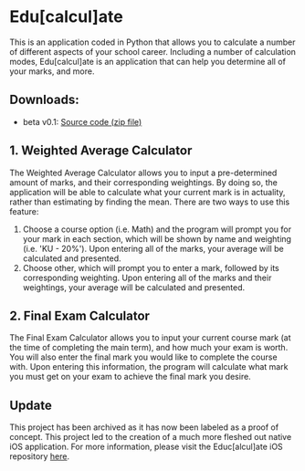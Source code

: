 # Edu[calcul]ate
This is an application coded in Python that allows you to calculate a number of different aspects of your school career. Including a number of calculation modes, Edu[calcul]ate is an application that can help you determine all of your marks, and more.

## Downloads:
- beta v0.1: <a href="https://github.com/jordanbelinsky/educalculate/archive/v0.1-beta.zip">Source code (zip file)</a>

## 1. Weighted Average Calculator
The Weighted Average Calculator allows you to input a pre-determined amount of marks, and their corresponding weightings. By doing so, the application will be able to calculate what your current mark is in actuality, rather than estimating by finding the mean. There are two ways to use this feature:
1. Choose a course option (i.e. Math) and the program will prompt you for your mark in each section, which will be shown by name and weighting (i.e. 'KU - 20%'). Upon entering all of the marks, your average will be calculated and presented.
2. Choose other, which will prompt you to enter a mark, followed by its corresponding weighting. Upon entering all of the marks and their weightings, your average will be calculated and presented.

## 2. Final Exam Calculator
The Final Exam Calculator allows you to input your current course mark (at the time of completing the main term), and how much your exam is worth. You will also enter the final mark you would like to complete the course with. Upon entering this information, the program will calculate what mark you must get on your exam to achieve the final mark you desire. 

## Update
This project has been archived as it has now been labeled as a proof of concept. This project led to the creation of a much more fleshed out native iOS application. For more information, please visit the Educ[alcul]ate iOS repository <a href="https://github.com/jordanbelinsky/educalculate-ios">here</a>.
